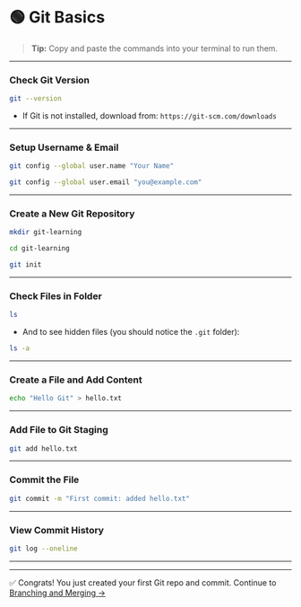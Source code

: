 # 🟢 Git Basics

> **Tip:** Copy and paste the commands into your terminal to run them.

---

### Check Git Version

```bash
git --version
```

- If Git is not installed, download from: `https://git-scm.com/downloads`

---

### Setup Username & Email

```bash
git config --global user.name "Your Name"

git config --global user.email "you@example.com"
```

---

### Create a New Git Repository

```bash
mkdir git-learning

cd git-learning

git init
```

---

### Check Files in Folder

```bash
ls
```

- And to see hidden files (you should notice the `.git` folder):

```bash
ls -a
```

---

### Create a File and Add Content

```bash
echo "Hello Git" > hello.txt
```

---

### Add File to Git Staging

```bash
git add hello.txt
```

---

### Commit the File

```bash
git commit -m "First commit: added hello.txt"
```

---

### View Commit History

```bash
git log --oneline
```

---

---

✅ Congrats! You just created your first Git repo and commit.
Continue to [Branching and Merging →](./02-branching.md)
